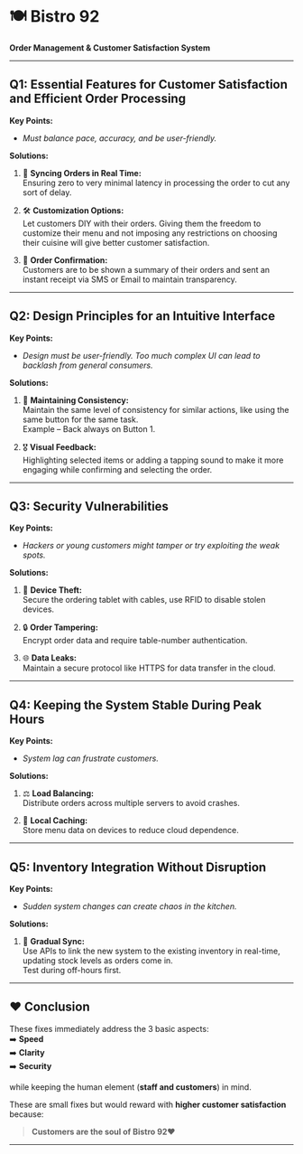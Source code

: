 # 🍽️ Bistro 92 
**Order Management & Customer Satisfaction System**

---

## Q1: Essential Features for Customer Satisfaction and Efficient Order Processing

**Key Points:**  
- *Must balance pace, accuracy, and be user-friendly.*

**Solutions:**
1. 🔄 **Syncing Orders in Real Time:**  
   Ensuring zero to very minimal latency in processing the order to cut any sort of delay.

2. 🛠️ **Customization Options:**  
   Let customers DIY with their orders. Giving them the freedom to customize their menu and not imposing any restrictions on choosing their cuisine will give better customer satisfaction.

3. 📨 **Order Confirmation:**  
   Customers are to be shown a summary of their orders and sent an instant receipt via SMS or Email to maintain transparency.

---

## Q2: Design Principles for an Intuitive Interface

**Key Points:**  
- *Design must be user-friendly. Too much complex UI can lead to backlash from general consumers.*

**Solutions:**
1. 🎯 **Maintaining Consistency:**  
   Maintain the same level of consistency for similar actions, like using the same button for the same task.  
   Example – Back always on Button 1.

2. 🎖️ **Visual Feedback:**  
   Highlighting selected items or adding a tapping sound to make it more engaging while confirming and selecting the order.

---

## Q3: Security Vulnerabilities

**Key Points:**  
- *Hackers or young customers might tamper or try exploiting the weak spots.*

**Solutions:**
1. 👮 **Device Theft:**  
   Secure the ordering tablet with cables, use RFID to disable stolen devices.

2. 🔒 **Order Tampering:**  
   Encrypt order data and require table-number authentication.

3. 🌐 **Data Leaks:**  
   Maintain a secure protocol like HTTPS for data transfer in the cloud.

---

## Q4: Keeping the System Stable During Peak Hours

**Key Points:**  
- *System lag can frustrate customers.*

**Solutions:**
1. ⚖️ **Load Balancing:**  
   Distribute orders across multiple servers to avoid crashes.

2. 💾 **Local Caching:**  
   Store menu data on devices to reduce cloud dependence.

---

## Q5: Inventory Integration Without Disruption

**Key Points:**  
- *Sudden system changes can create chaos in the kitchen.*

**Solutions:**
1. 🔗 **Gradual Sync:**  
   Use APIs to link the new system to the existing inventory in real-time, updating stock levels as orders come in.  
   Test during off-hours first.

---

## ❤️ Conclusion

These fixes immediately address the 3 basic aspects:  
➡️ **Speed**  
➡️ **Clarity**  
➡️ **Security**

while keeping the human element (**staff and customers**) in mind.

These are small fixes but would reward with **higher customer satisfaction** because:

> **Customers are the soul of Bistro 92**❤️

---
